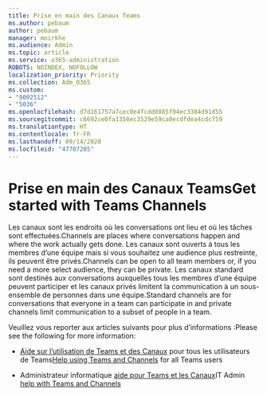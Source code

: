 ```yaml
---
title: Prise en main des Canaux Teams
ms.author: pebaum
author: pebaum
manager: mnirkhe
ms.audience: Admin
ms.topic: article
ms.service: o365-administration
ROBOTS: NOINDEX, NOFOLLOW
localization_priority: Priority
ms.collection: Adm_O365
ms.custom:
- "9002512"
- "5036"
ms.openlocfilehash: d7d161757a7cec0e4fcdd0885f94ec3304d91d55
ms.sourcegitcommit: c6692ce0fa1358ec3529e59ca0ecdfdea4cdc759
ms.translationtype: HT
ms.contentlocale: fr-FR
ms.lasthandoff: 09/14/2020
ms.locfileid: "47707205"
---
```

# <a name="get-started-with-teams-channels"></a><span data-ttu-id="32769-102">Prise en main des Canaux Teams</span><span class="sxs-lookup"><span data-stu-id="32769-102">Get started with Teams Channels</span></span>

<span data-ttu-id="32769-103">Les canaux sont les endroits où les conversations ont lieu et où les tâches sont effectuées.</span><span class="sxs-lookup"><span data-stu-id="32769-103">Channels are places where conversations happen and where the work actually gets done.</span></span> <span data-ttu-id="32769-104">Les canaux sont ouverts à tous les membres d’une équipe mais si vous souhaitez une audience plus restreinte, ils peuvent être privés.</span><span class="sxs-lookup"><span data-stu-id="32769-104">Channels can be open to all team members or, if you need a more select audience, they can be private.</span></span> <span data-ttu-id="32769-105">Les canaux standard sont destinés aux conversations auxquelles tous les membres d’une équipe peuvent participer et les canaux privés limitent la communication à un sous-ensemble de personnes dans une équipe.</span><span class="sxs-lookup"><span data-stu-id="32769-105">Standard channels are for conversations that everyone in a team can participate in and private channels limit communication to a subset of people in a team.</span></span>

<span data-ttu-id="32769-106">Veuillez vous reporter aux articles suivants pour plus d’informations :</span><span class="sxs-lookup"><span data-stu-id="32769-106">Please see the following for more information:</span></span>

- <span data-ttu-id="32769-107">[Aide sur l’utilisation de Teams et des Canaux](https://support.office.com/article/teams-and-channels-df38ae23-8f85-46d3-b071-cb11b9de5499) pour tous les utilisateurs de Teams</span><span class="sxs-lookup"><span data-stu-id="32769-107">[Help using Teams and Channels](https://support.office.com/article/teams-and-channels-df38ae23-8f85-46d3-b071-cb11b9de5499) for all Teams users</span></span>

- <span data-ttu-id="32769-108">Administrateur informatique [aide pour Teams et les Canaux](https://docs.microsoft.com/microsoftteams/teams-channels-overview)</span><span class="sxs-lookup"><span data-stu-id="32769-108">IT Admin [help with Teams and Channels](https://docs.microsoft.com/microsoftteams/teams-channels-overview)</span></span> 
